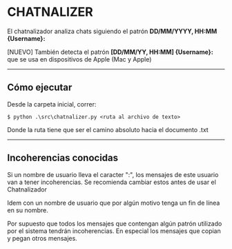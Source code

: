 # CHATNALIZER

El chatnalizador analiza chats siguiendo el patrón **DD/MM/YYYY, HH:MM {Username}:**

[NUEVO] También detecta el patrón **[DD/MM/YY, HH:MM] {Username}:** que se usa en dispositivos de Apple (Mac y Apple)
___

## Cómo ejecutar

Desde la carpeta inicial, correr:

```$ python .\src\chatnalizer.py <ruta al archivo de texto>```

Donde la ruta tiene que ser el camino absoluto hacia el documento .txt
___

## Incoherencias conocidas

Si un nombre de usuario lleva el caracter ":", los mensajes de este usuario van a tener incoherencias. Se recomienda cambiar estos antes de usar el Chatnalizador

Idem con un nombre de usuario que por algún motivo tenga un fin de línea en su nombre.

Por supuesto que todos los mensajes que contengan algún patrón utilizado por el sistema tendrán incoherencias. En especial los mensajes que copian y pegan otros mensajes.
